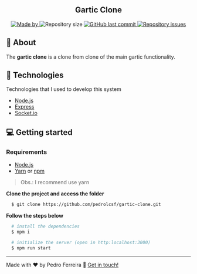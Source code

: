 <h2 align="center">
  <br>
  <strong>Gartic Clone</strong>
</h2>

<p align="center">
  <a href="https://www.linkedin.com/in/pedrolcsf/">
    <img alt="Made by" src="https://img.shields.io/badge/made%20by-Pedro%20Ferreira-gree">
  </a>
  
  <img alt="Repository size" src="https://img.shields.io/github/repo-size/pedrolcsf/gartic-clone">
  
  <a href="https://github.com/pedrolcsf/gartic-clone/commits/master">
    <img alt="GitHub last commit" src="https://img.shields.io/github/last-commit/pedrolcsf/gartic-clone">
  </a>
  
  <a href="https://github.com/pedrolcsf/gartic-clone/issues">
    <img alt="Repository issues" src="https://img.shields.io/github/issues/pedrolcsf/gartic-clone">
  </a>
</p>

## 📃 About
The **gartic clone** is a clone from clone of the main gartic functionality.

## 🚀 Technologies
Technologies that I used to develop this system
- [Node.js](https://nodejs.org/en/)
- [Express](https://expressjs.com/pt-br/)
- [Socket.io](https://socket.io/)

## 💻 Getting started
### Requirements
- [Node.js](https://nodejs.org/en/)
- [Yarn](https://classic.yarnpkg.com/) or [npm](https://www.npmjs.com/)

> Obs.: I recommend use yarn

**Clone the project and access the folder**
```bash
  $ git clone https://github.com/pedrolcsf/gartic-clone.git
```
**Follow the steps below**
```bash
  # install the dependencies
  $ npm i

  # initialize the server (open in http:localhost:3000)
  $ npm run start
```

---
Made with ♥ by Pedro Ferreira :wave: [Get in touch!](https://www.linkedin.com/in/pedrolcsf/)
